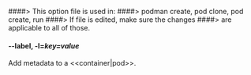 ####> This option file is used in:
####>   podman create, pod clone, pod create, run
####> If file is edited, make sure the changes
####> are applicable to all of those.
#### **--label**, **-l**=*key=value*

Add metadata to a <<container|pod>>.
